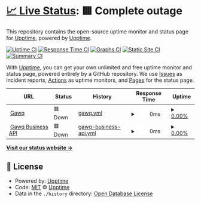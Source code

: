 # [📈 Live Status](https://upptime.github.io/upptime): <!--live status--> **🟥 Complete outage**

This repository contains the open-source uptime monitor and status page for [Upptime](https://upptime.js.org), powered by [Upptime](https://github.com/upptime/upptime).

[![Uptime CI](https://github.com/caballeto/status-page-template/workflows/Uptime%20CI/badge.svg)](https://github.com/caballeto/status-page-template/actions?query=workflow%3A%22Uptime+CI%22)
[![Response Time CI](https://github.com/caballeto/status-page-template/workflows/Response%20Time%20CI/badge.svg)](https://github.com/caballeto/status-page-template/actions?query=workflow%3A%22Response+Time+CI%22)
[![Graphs CI](https://github.com/caballeto/status-page-template/workflows/Graphs%20CI/badge.svg)](https://github.com/caballeto/status-page-template/actions?query=workflow%3A%22Graphs+CI%22)
[![Static Site CI](https://github.com/caballeto/status-page-template/workflows/Static%20Site%20CI/badge.svg)](https://github.com/caballeto/status-page-template/actions?query=workflow%3A%22Static+Site+CI%22)
[![Summary CI](https://github.com/caballeto/status-page-template/workflows/Summary%20CI/badge.svg)](https://github.com/caballeto/status-page-template/actions?query=workflow%3A%22Summary+CI%22)

With [Upptime](https://upptime.js.org), you can get your own unlimited and free uptime monitor and status page, powered entirely by a GitHub repository. We use [Issues](https://github.com/upptime/upptime/issues) as incident reports, [Actions](https://github.com/caballeto/status-page-template/actions) as uptime monitors, and [Pages](https://upptime.github.io/upptime) for the status page.

<!--start: status pages-->
<!-- This summary is generated by Upptime (https://github.com/upptime/upptime) -->
<!-- Do not edit this manually, your changes will be overwritten -->
<!-- prettier-ignore -->
| URL | Status | History | Response Time | Uptime |
| --- | ------ | ------- | ------------- | ------ |
| <img alt="" src="https://www.gawq.com/assets/img/favicon.png" height="13"> [Gawq](https://www.gawq.com) | 🟥 Down | [gawq.yml](https://github.com/caballeto/status-page-template/commits/HEAD/history/gawq.yml) | <details><summary><img alt="Response time graph" src="./graphs/gawq/response-time-week.png" height="20"> 0ms</summary><br><a href="https://caballeto.github.io/status-page-template/history/gawq"><img alt="Response time 0" src="https://img.shields.io/endpoint?url=https%3A%2F%2Fraw.githubusercontent.com%2Fcaballeto%2Fstatus-page-template%2FHEAD%2Fapi%2Fgawq%2Fresponse-time.json"></a><br><a href="https://caballeto.github.io/status-page-template/history/gawq"><img alt="24-hour response time 0" src="https://img.shields.io/endpoint?url=https%3A%2F%2Fraw.githubusercontent.com%2Fcaballeto%2Fstatus-page-template%2FHEAD%2Fapi%2Fgawq%2Fresponse-time-day.json"></a><br><a href="https://caballeto.github.io/status-page-template/history/gawq"><img alt="7-day response time 0" src="https://img.shields.io/endpoint?url=https%3A%2F%2Fraw.githubusercontent.com%2Fcaballeto%2Fstatus-page-template%2FHEAD%2Fapi%2Fgawq%2Fresponse-time-week.json"></a><br><a href="https://caballeto.github.io/status-page-template/history/gawq"><img alt="30-day response time 0" src="https://img.shields.io/endpoint?url=https%3A%2F%2Fraw.githubusercontent.com%2Fcaballeto%2Fstatus-page-template%2FHEAD%2Fapi%2Fgawq%2Fresponse-time-month.json"></a><br><a href="https://caballeto.github.io/status-page-template/history/gawq"><img alt="1-year response time 0" src="https://img.shields.io/endpoint?url=https%3A%2F%2Fraw.githubusercontent.com%2Fcaballeto%2Fstatus-page-template%2FHEAD%2Fapi%2Fgawq%2Fresponse-time-year.json"></a></details> | <details><summary><a href="https://caballeto.github.io/status-page-template/history/gawq">0.00%</a></summary><a href="https://caballeto.github.io/status-page-template/history/gawq"><img alt="All-time uptime 35.48%" src="https://img.shields.io/endpoint?url=https%3A%2F%2Fraw.githubusercontent.com%2Fcaballeto%2Fstatus-page-template%2FHEAD%2Fapi%2Fgawq%2Fuptime.json"></a><br><a href="https://caballeto.github.io/status-page-template/history/gawq"><img alt="24-hour uptime 0.00%" src="https://img.shields.io/endpoint?url=https%3A%2F%2Fraw.githubusercontent.com%2Fcaballeto%2Fstatus-page-template%2FHEAD%2Fapi%2Fgawq%2Fuptime-day.json"></a><br><a href="https://caballeto.github.io/status-page-template/history/gawq"><img alt="7-day uptime 0.00%" src="https://img.shields.io/endpoint?url=https%3A%2F%2Fraw.githubusercontent.com%2Fcaballeto%2Fstatus-page-template%2FHEAD%2Fapi%2Fgawq%2Fuptime-week.json"></a><br><a href="https://caballeto.github.io/status-page-template/history/gawq"><img alt="30-day uptime 1.38%" src="https://img.shields.io/endpoint?url=https%3A%2F%2Fraw.githubusercontent.com%2Fcaballeto%2Fstatus-page-template%2FHEAD%2Fapi%2Fgawq%2Fuptime-month.json"></a><br><a href="https://caballeto.github.io/status-page-template/history/gawq"><img alt="1-year uptime 0.00%" src="https://img.shields.io/endpoint?url=https%3A%2F%2Fraw.githubusercontent.com%2Fcaballeto%2Fstatus-page-template%2FHEAD%2Fapi%2Fgawq%2Fuptime-year.json"></a></details>
| <img alt="" src="https://www.gawq.com/assets/img/favicon.png" height="13"> [Gawq Business API](https://api.gawq.com) | 🟥 Down | [gawq-business-api.yml](https://github.com/caballeto/status-page-template/commits/HEAD/history/gawq-business-api.yml) | <details><summary><img alt="Response time graph" src="./graphs/gawq-business-api/response-time-week.png" height="20"> 0ms</summary><br><a href="https://caballeto.github.io/status-page-template/history/gawq-business-api"><img alt="Response time 0" src="https://img.shields.io/endpoint?url=https%3A%2F%2Fraw.githubusercontent.com%2Fcaballeto%2Fstatus-page-template%2FHEAD%2Fapi%2Fgawq-business-api%2Fresponse-time.json"></a><br><a href="https://caballeto.github.io/status-page-template/history/gawq-business-api"><img alt="24-hour response time 0" src="https://img.shields.io/endpoint?url=https%3A%2F%2Fraw.githubusercontent.com%2Fcaballeto%2Fstatus-page-template%2FHEAD%2Fapi%2Fgawq-business-api%2Fresponse-time-day.json"></a><br><a href="https://caballeto.github.io/status-page-template/history/gawq-business-api"><img alt="7-day response time 0" src="https://img.shields.io/endpoint?url=https%3A%2F%2Fraw.githubusercontent.com%2Fcaballeto%2Fstatus-page-template%2FHEAD%2Fapi%2Fgawq-business-api%2Fresponse-time-week.json"></a><br><a href="https://caballeto.github.io/status-page-template/history/gawq-business-api"><img alt="30-day response time 0" src="https://img.shields.io/endpoint?url=https%3A%2F%2Fraw.githubusercontent.com%2Fcaballeto%2Fstatus-page-template%2FHEAD%2Fapi%2Fgawq-business-api%2Fresponse-time-month.json"></a><br><a href="https://caballeto.github.io/status-page-template/history/gawq-business-api"><img alt="1-year response time 0" src="https://img.shields.io/endpoint?url=https%3A%2F%2Fraw.githubusercontent.com%2Fcaballeto%2Fstatus-page-template%2FHEAD%2Fapi%2Fgawq-business-api%2Fresponse-time-year.json"></a></details> | <details><summary><a href="https://caballeto.github.io/status-page-template/history/gawq-business-api">0.00%</a></summary><a href="https://caballeto.github.io/status-page-template/history/gawq-business-api"><img alt="All-time uptime 0.00%" src="https://img.shields.io/endpoint?url=https%3A%2F%2Fraw.githubusercontent.com%2Fcaballeto%2Fstatus-page-template%2FHEAD%2Fapi%2Fgawq-business-api%2Fuptime.json"></a><br><a href="https://caballeto.github.io/status-page-template/history/gawq-business-api"><img alt="24-hour uptime 0.00%" src="https://img.shields.io/endpoint?url=https%3A%2F%2Fraw.githubusercontent.com%2Fcaballeto%2Fstatus-page-template%2FHEAD%2Fapi%2Fgawq-business-api%2Fuptime-day.json"></a><br><a href="https://caballeto.github.io/status-page-template/history/gawq-business-api"><img alt="7-day uptime 0.00%" src="https://img.shields.io/endpoint?url=https%3A%2F%2Fraw.githubusercontent.com%2Fcaballeto%2Fstatus-page-template%2FHEAD%2Fapi%2Fgawq-business-api%2Fuptime-week.json"></a><br><a href="https://caballeto.github.io/status-page-template/history/gawq-business-api"><img alt="30-day uptime 1.38%" src="https://img.shields.io/endpoint?url=https%3A%2F%2Fraw.githubusercontent.com%2Fcaballeto%2Fstatus-page-template%2FHEAD%2Fapi%2Fgawq-business-api%2Fuptime-month.json"></a><br><a href="https://caballeto.github.io/status-page-template/history/gawq-business-api"><img alt="1-year uptime 0.00%" src="https://img.shields.io/endpoint?url=https%3A%2F%2Fraw.githubusercontent.com%2Fcaballeto%2Fstatus-page-template%2FHEAD%2Fapi%2Fgawq-business-api%2Fuptime-year.json"></a></details>

<!--end: status pages-->

[**Visit our status website →**](https://upptime.github.io/upptime)

## 📄 License

- Powered by: [Upptime](https://github.com/upptime/upptime)
- Code: [MIT](./LICENSE) © [Upptime](https://upptime.js.org)
- Data in the `./history` directory: [Open Database License](https://opendatacommons.org/licenses/odbl/1-0/)
